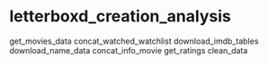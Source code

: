 # letterboxd_creation_analysis

get_movies_data
concat_watched_watchlist
download_imdb_tables
download_name_data
concat_info_movie
get_ratings
clean_data